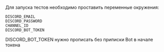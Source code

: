 Для запуска тестов необходимо проставить переменные окружения:

```
DISCORD_EMAIL
DISCORD_PASSWORD
CHANNEL_ID
DISCORD_BOT_TOKEN 
```

DISCORD_BOT_TOKEN нужно прописать без приписки Bot в начале токена
